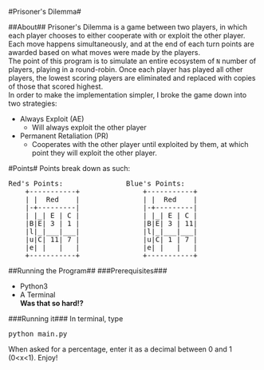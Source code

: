 #Prisoner's Dilemma#

##About##
Prisoner's Dilemma is a game between two players, in which each player chooses to either cooperate with or exploit the other player. Each move happens simultaneously, and at the end of each turn points are awarded based on what moves were made by the players.  
The point of this program is to simulate an entire ecosystem of `N` number of players, playing in a round-robin. Once each player has played all other players, the lowest scoring players are eliminated and replaced with copies of those that scored highest.  
In order to make the implementation simpler, I broke the game down into two strategies:  
* Always Exploit (AE)
	* Will always exploit the other player
* Permanent Retaliation (PR)
	* Cooperates with the other player until exploited by them, at which point they will exploit the other player.  

#Points#
Points break down as such:  
<pre>
Red's Points:               Blue's Points:
	+-----------+				+-----------+
	| |  Red    |				| |  Red    |
	|-+---------|				|-+---------|
	| |_| E | C |				| |_| E | C |
	|B|E| 3 | 1 |				|B|E| 3 | 11|
	|l|_|___|___|				|l|_|___|___|
	|u|C| 11| 7 |				|u|C| 1 | 7 |
	|e| |   |   |				|e| |   |   |
	+-----------+				+-----------+
</pre>
##Running the Program##
###Prerequisites###
* Python3  
* A Terminal  
**Was that so hard!?**

###Running it###
In terminal, type  
<pre>python main.py</pre>  
When asked for a percentage, enter it as a decimal between 0 and 1 (0<x<1).
Enjoy!
